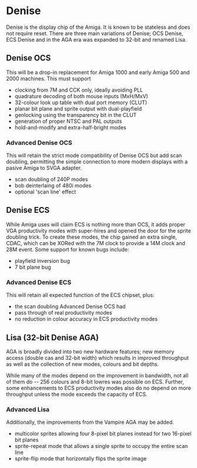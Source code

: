 # Denise
Denise is the display chip of the Amiga. It is known to be stateless and does not require reset. There are three main variations of Denise; OCS Denise, ECS Denise and in the AGA era was expanded to 32-bit and renamed Lisa.

## Denise OCS
This will be a drop-in replacement for Amiga 1000 and early Amiga 500 and 2000 machines. This must support
- clocking from 7M and CCK only, ideally avoiding PLL
- quadrature decoding of both mouse inputs (MxH/MxV)
- 32-colour look up table with dual port memory (CLUT)
- planar bit plane and sprite output with dual-playfield
- genlocking using the transparency bit in the CLUT
- generation of proper NTSC and PAL outputs
- hold-and-modify and extra-half-bright modes

### Advanced Denise OCS
This will retain the strict mode compatibility of Denise OCS but add scan doubling, permitting the simple connection to more modern displays with a pasive Amiga to SVGA adapter. 
- scan doubling of 240P modes
- bob deinterlaing of 480i modes
- optional 'scan line' effect

## Denise ECS
While Amiga uses will claim ECS is nothing more than OCS, it adds proper VGA productivity modes with super-hires and opened the door for the sprite doubling trick. To create these modes, the chip gained an extra single, CDAC, which can be XORed with the 7M clock to provide a 14M clock and 28M event. Some support for known bugs include:
- playfield inversion bug
- 7 bit plane bug

### Advanced Denise ECS
This will retain all expected function of the ECS chipset, plus:
- the scan doubling Advanced Denise OCS had
- pass through of real productivity modes
- no reduction in colour accuracy in ECS productivity modes

## Lisa (32-bit Denise AGA)
AGA is broadly divided into two new hardware features; new memory access (double cas and 32-bit width) which results in improved throughput as well as the collection of new modes, colours and bit depths.

While many of the modes depend on the improvement in bandwidth, not all of them do -- 256 colours and 8-bit lowres was possible on ECS. Further, some enhancements to ECS productivity modes also do no depend on more throughput unless the mode exceeds the capacity of ECS.

### Advanced Lisa
Additionally, the improvements from the Vampire AGA may be added.
- multicolor sprites allowing four 8-pixel bit planes instead for two 16-pixel bit planes
- sprite-repeat mode that allows a single sprite to occupy the entire scan line
- sprite-flip mode that horizontally flips the sprite image

